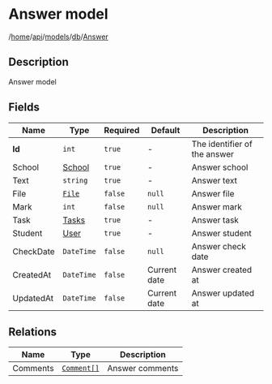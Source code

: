 # Answer model

/[home](/README.md)/[api](/docs/api/README.md)/[models](/docs/api/README.md#models)/[db](/docs/api/README.md#database-models)/[Answer](/docs/api/models/db/Answer.md)

## Description

Answer model

## Fields

| Name | Type | Required | Default | Description |
| ---- | ---- | -------- | ------- | ----------- |
| __Id__ | `int` | `true` | - | The identifier of the answer |
| School | [School](School.md) | `true` | - | Answer school |
| Text | `string` | `true` | - | Answer text |
| File | [`File`](File.md) | `false` | `null` | Answer file |
| Mark | `int` | `false` | `null` | Answer mark |
| Task | [Tasks](Tasks.md) | `true` | - | Answer task |
| Student | [User](User.md) | `true` | - | Answer student |
| CheckDate | `DateTime` | `false` | `null` | Answer check date |
| CreatedAt | `DateTime` | `false` | Current date | Answer created at |
| UpdatedAt | `DateTime` | `false` | Current date | Answer updated at |

## Relations

| Name | Type | Description |
| ---- | ---- | ----------- |
| Comments | [`Comment[]`](Comment.md) | Answer comments |
